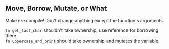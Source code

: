 ## Move, Borrow, Mutate, or What

Make me compile! Don't change anything except the function's arguments.

<div class="hint">
<code>fn get_last_char</code> shouldn't take ownership, use reference for borrowing there.
</div>

<div class="hint">
<code>fn uppercase_and_print</code> should take ownership and mutates the variable.
</div>

